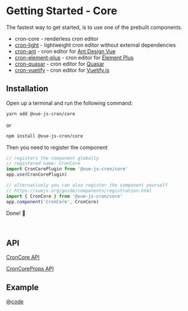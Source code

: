 <!-- Generated file -->
# Getting Started - Core

The fastest way to get started, is to use one of the prebuilt components.
- cron-core - renderless cron editor
- [cron-light](./getting-started-light) - lightweight cron editor without external dependencies
- [cron-ant](./getting-started-ant) - cron editor for [Ant Design Vue](https://antdv.com/)
- [cron-element-plus](./getting-started-element-plus) - cron editor for [Element Plus](https://element-plus.org/en-US/)
- [cron-quasar](./getting-started-quasar) - cron editor for [Quasar](https://quasar.dev/)
- [cron-vuetify](./getting-started-vuetify) - cron editor for [Vuetify.js](https://next.vuetifyjs.com/en/)

## Installation

Open up a terminal and run the following command:

```bash 
yarn add @vue-js-cron/core
```
or

```bash 
npm install @vue-js-cron/core
```

Then you need to register the component

```js
// registers the component globally
// registered name: CronCore
import CronCorePlugin from '@vue-js-cron/core'
app.use(CronCorePlugin)

// alternatively you can also register the component yourself
// https://vuejs.org/guide/components/registration.html
import { CronCore } from '@vue-js-cron/core'
app.component('CronCore', CronCore)
```

Done! 🚀

<br />

## API


[CronCore API](https://abichinger.github.io/vue-js-cron/typedoc/classes/_vue_js_cron_core.CronCore)

[CronCoreProps API](https://abichinger.github.io/vue-js-cron/typedoc/interfaces/_vue_js_cron_core.CronCoreProps)




## Example

@[code](../.vuepress/components/get-started-renderless.vue)